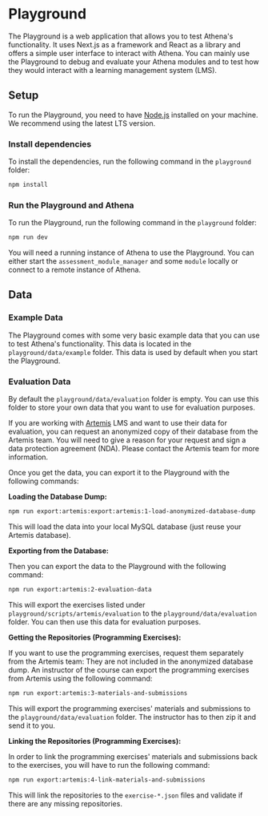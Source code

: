 # Playground 

The Playground is a web application that allows you to test Athena's functionality. It uses Next.js as a framework and React as a library and offers a simple user interface to interact with Athena. You can mainly use the Playground to debug and evaluate your Athena modules and to test how they would interact with a learning management system (LMS).

## Setup

To run the Playground, you need to have [Node.js](https://nodejs.org/en/) installed on your machine. We recommend using the latest LTS version.

### Install dependencies

To install the dependencies, run the following command in the `playground` folder:

```bash
npm install
```

### Run the Playground and Athena

To run the Playground, run the following command in the `playground` folder:

```bash
npm run dev
```

You will need a running instance of Athena to use the Playground. You can either start the `assessment_module_manager` and some `module` locally or connect to a remote instance of Athena.

## Data

### Example Data

The Playground comes with some very basic example data that you can use to test Athena's functionality. This data is located in the `playground/data/example` folder. This data is used by default when you start the Playground.

### Evaluation Data

By default the `playground/data/evaluation` folder is empty. You can use this folder to store your own data that you want to use for evaluation purposes.

If you are working with [Artemis](https://github.com/ls1intum/Artemis) LMS and want to use their data for evaluation, you can request an anonymized copy of their database from the Artemis team. You will need to give a reason for your request and sign a data protection agreement (NDA). Please contact the Artemis team for more information.

Once you get the data, you can export it to the Playground with the following commands:

**Loading the Database Dump:**
```bash
npm run export:artemis:export:artemis:1-load-anonymized-database-dump
```

This will load the data into your local MySQL database (just reuse your Artemis database). 

**Exporting from the Database:**

Then you can export the data to the Playground with the following command:

```bash
npm run export:artemis:2-evaluation-data
```

This will export the exercises listed under `playground/scripts/artemis/evaluation` to the `playground/data/evaluation` folder. You can then use this data for evaluation purposes.

**Getting the Repositories (Programming Exercises):**

If you want to use the programming exercises, request them separately from the Artemis team: They are not included in the anonymized database dump. An instructor of the course can export the programming exercises from Artemis using the following command:

```bash
npm run export:artemis:3-materials-and-submissions
```

This will export the programming exercises' materials and submissions to the `playground/data/evaluation` folder. The instructor has to then zip it and send it to you.

**Linking the Repositories (Programming Exercises):**

In order to link the programming exercises' materials and submissions back to the exercises, you will have to run the following command:

```bash
npm run export:artemis:4-link-materials-and-submissions
```

This will link the repositories to the `exercise-*.json` files and validate if there are any missing repositories.


